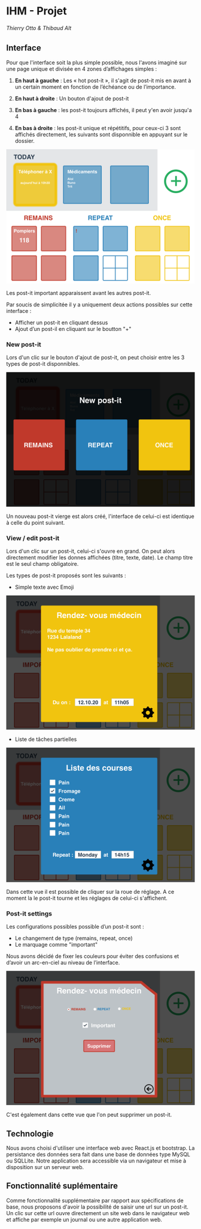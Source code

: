 # IHM - Projet

###### Thierry Otto & Thibaud Alt

## Interface

Pour que l'interface soit la plus simple possible, nous l'avons imaginé sur une page unique et divisée en 4 zones d’affichages simples :

1. **En haut à gauche** : Les « hot post-it », il s'agit de post-it mis en avant à un certain moment en fonction de l’échéance ou de l’importance.

2. **En haut à droite** : Un bouton d'ajout de post-it

3. **En bas à gauche** : les post-it toujours affichés, il peut y'en avoir jusqu'a 4

4. **En bas à droite** : les post-it unique et répétitifs, pour ceux-ci 3 sont affichés directement, les suivants sont disponnible en appuyant sur le dossier.

![](Mockups/1.Home.png)

Les post-it important apparaissent avant les autres post-it.

Par soucis de simplicitée il y a uniquement deux actions possibles sur cette interface :

- Afficher un post-it en cliquant dessus
- Ajout d’un post-il en cliquant sur le boutton "+"

### New post-it

Lors d'un clic sur le bouton d'ajout de post-it, on peut choisir entre les 3 types de post-it disponnibles.

![](Mockups/2.Add.png)

Un nouveau post-it vierge est alors créé, l'interface de celui-ci est identique à celle du point suivant.

### View / edit post-it

Lors d'un clic sur un post-it, celui-ci s'ouvre en grand. On peut alors directement modifier les donnes affichées (titre, texte, date). Le champ titre est le seul champ obligatoire.

Les types de post-it proposés sont les suivants :

- Simple texte avec Emoji

![](Mockups/3.View-once.png)

- Liste de tâches partielles

![](Mockups/3.View-repeat.png)

Dans cette vue il est possible de cliquer sur la roue de réglage. A ce moment la le post-it tourne et les réglages de celui-ci s'affichent.

### Post-it settings

Les configurations possibles possible d’un post-it sont :

- Le changement de type (remains, repeat, once)
- Le marquage comme "important"

Nous avons décidé de fixer les couleurs pour éviter des confusions et d’avoir un arc-en-ciel au niveau de l’interface.

![](Mockups/4.Settings.png)

C'est également dans cette vue que l'on peut supprimer un post-it.

## Technologie

Nous avons choisi d'utiliser une interface web avec React.js et bootstrap.
La persistance des données sera fait dans une base de données type MySQL ou SQLLite.
Notre application sera accessible via un navigateur et mise à disposition sur un serveur web.

## Fonctionnalité suplémentaire

Comme fonctionnalité supplémentaire par rapport aux spécifications de base, nous proposons d'avoir la possibilité de saisir une url sur un post-it.
Un clic sur cette url ouvre directement un site web dans le navigateur web et affiche par exemple un journal ou une autre application web.
